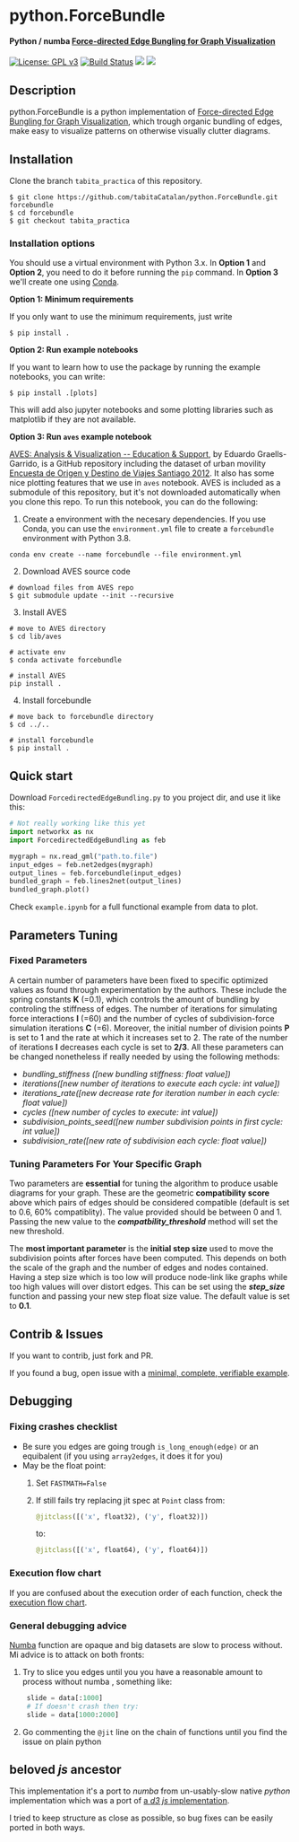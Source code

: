 # python.ForceBundle
#### Python / numba [Force-directed Edge Bungling for Graph Visualization](https://classes.engineering.wustl.edu/cse557/readings/holten-edgebundling.pdf)
[![License: GPL v3](https://img.shields.io/badge/License-GPLv3-blue.svg)](https://www.gnu.org/licenses/gpl-3.0)
[![Build Status](https://travis-ci.com/verasativa/python.ForceBundle.svg?branch=master)](https://travis-ci.com/verasativa/python.ForceBundle)
![](doc_assets/prefb.png)
![](doc_assets/posfb.png)

## Description
python.ForceBundle is a python implementation of [Force-directed Edge Bungling for Graph Visualization](https://classes.engineering.wustl.edu/cse557/readings/holten-edgebundling.pdf), which trough organic bundling of edges, make easy to visualize patterns on otherwise visually clutter diagrams.

## Installation

Clone the branch `tabita_practica` of this repository. 

```
$ git clone https://github.com/tabitaCatalan/python.ForceBundle.git forcebundle
$ cd forcebundle
$ git checkout tabita_practica
```

### Installation options 

You should use a virtual environment with Python 3.x. In **Option 1** and **Option 2**, you need to do it before running the `pip` command. In **Option 3** we'll create one using [Conda](https://docs.conda.io/en/latest/index.html).

**Option 1: Minimum requirements**

If you only want to use the minimum requirements, just write

```
$ pip install .
```

**Option 2: Run example notebooks**

If you want to learn how to use the package by running the example notebooks, you can write:

```
$ pip install .[plots]
```

This will add also jupyter notebooks and some plotting libraries such as matplotlib if they are not available.

**Option 3: Run `aves` example notebook**

[AVES: Analysis & Visualization -- Education & Support](https://github.com/zorzalerrante/aves), by Eduardo Graells-Garrido, is a GitHub repository including the dataset of urban movility [Encuesta de Origen y Destino de Viajes Santiago 2012](https://datos.gob.cl/dataset/31616). It also has some nice plotting features that we use in `aves` notebook. AVES is included as a submodule of this repository, but it's not downloaded automatically when you clone this repo. To run this notebook, you can do the following: 

1. Create a environment with the necesary dependencies. If you use Conda, you can use the `environment.yml` file to create a `forcebundle` environment with Python 3.8.
```
conda env create --name forcebundle --file environment.yml
```
2. Download AVES source code
```
# download files from AVES repo
$ git submodule update --init --recursive
```
3. Install AVES
```
# move to AVES directory
$ cd lib/aves

# activate env 
$ conda activate forcebundle

# install AVES
pip install . 
```
4. Install forcebundle
```
# move back to forcebundle directory 
$ cd ../..

# install forcebundle
$ pip install .
```


## Quick start
Download ```ForcedirectedEdgeBundling.py``` to you project dir, and use it like this:
```python
# Not really working like this yet
import networkx as nx
import ForcedirectedEdgeBundling as feb

mygraph = nx.read_gml("path.to.file")
input_edges = feb.net2edges(mygraph)
output_lines = feb.forcebundle(input_edges)
bundled_graph = feb.lines2net(output_lines)
bundled_graph.plot()
```

Check ```example.ipynb``` for a full functional example from data to plot.

## Parameters Tuning
### Fixed Parameters 
A certain number of parameters have been fixed to specific optimized values as found through experimentation by the authors. These include the spring constants **K** (=0.1), which controls the amount of bundling by controling the stiffness of edges. The number of iterations for simulating force interactions **I** (=60) and the number of cycles of subdivision-force simulation iterations **C** (=6). Moreover, the initial number of division points **P** is set to 1 and the rate at which it increases set to 2. The rate of the number of iterations **I** decreases each cycle is set to **2/3**.
All these parameters can be changed nonetheless if really needed by using the following methods:

- *bundling_stiffness ([new bundling stiffness: float value])*
- *iterations([new number of iterations to execute each cycle: int value])*
- *iterations_rate([new decrease rate for iteration number in each cycle: float value])*
- *cycles ([new number of cycles to execute: int value])*
- *subdivision_points_seed([new number subdivision points in first cycle: int value])*
- *subdivision_rate([new rate of subdivision each cycle: float value])*

### Tuning Parameters For Your Specific Graph

Two parameters are **essential** for tuning the algorithm to produce usable diagrams for your graph. These are the geometric **compatibility score** above which pairs of edges should be considered compatible (default is set to 0.6, 60% compatiblity). The value provided should be between 0 and 1. Passing the new value to the  ***compatbility_threshold*** method will set the new threshold.

The **most important parameter** is the **initial step size** used to move the subdivision points after forces have been computed. This depends on both the scale of the graph and the number of edges and nodes contained. Having a step size which is too low will produce node-link like graphs while too high values will over distort edges. This can be set using the ***step_size*** function and passing your new step float size value. The default value is set to **0.1**.

## Contrib & Issues
If you want to contrib, just fork and PR.

If you found a bug, open issue with a [minimal, complete, verifiable example](https://stackoverflow.com/help/mcve).

## Debugging
### Fixing crashes checklist

 - Be sure you edges are going trough ```is_long_enough(edge)``` or an equibalent (if you using ```array2edges```, it does it for you)
 - May be the float point:
    1. Set ```FASTMATH=False```
    2. If still fails try replacing jit spec at ```Point``` class from: 
    
        ```Python
        @jitclass([('x', float32), ('y', float32)])
        ```
        to:
            
        ```Python
        @jitclass([('x', float64), ('y', float64)])
        ```

### Execution flow chart
If you are confused about the execution order of each function, check the [execution flow chart](doc_assets/Force-directedEdgeBundling.png).

### General debugging advice 
[Numba](https://numba.pydata.org/) function are opaque and big datasets are slow to process without. Mi advice is to attack on both fronts:

 1. Try to slice you edges until you you have a reasonable amount to process without numba , something like:
    ```Python
     slide = data[:1000]
     # If doesn't crash then try:
     slide = data[1000:2000] 
     ```
 2. Go commenting the ````@jit```` line on the chain of functions until you find the issue on plain python


## beloved _js_ ancestor
This implementation it's a port to _numba_ from un-usably-slow native _python_ implementation which was a port of [a _d3 js_ implementation](https://github.com/upphiminn/d3.ForceBundle).

I tried to keep structure as close as possible, so bug fixes can be easily ported in both ways.

